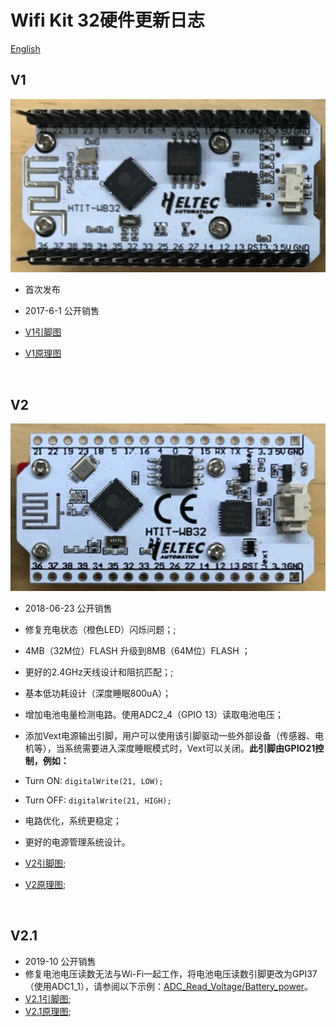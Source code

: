 # Wifi Kit 32硬件更新日志
[English](https://heltec-automation-docs.readthedocs.io/en/latest/esp32+arduino/wifi_kit_32/hardware_update_log.html)
## V1

![](img/hardware_update_log/01.png)

- 首次发布
- 2017-6-1 公开销售

- [V1引脚图](http://resource.heltec.cn/download/WiFi_Kit_32/WIFI%20Kit%2032_pinoutDiagram_V1.pdf)
- [V1原理图](http://resource.heltec.cn/download/WiFi_Kit_32/WIFI_Kit_32_Schematic_diagram_V1.PDF)

&nbsp;

## V2

![](img/hardware_update_log/02.png)

- 2018-06-23 公开销售
- 修复充电状态（橙色LED）闪烁问题；;
- 4MB（32M位）FLASH 升级到8MB（64M位）FLASH ；
- 更好的2.4GHz天线设计和阻抗匹配；;
- 基本低功耗设计（深度睡眠800uA）；
- 增加电池电量检测电路。使用ADC2_4（GPIO 13）读取电池电压；
- 添加Vext电源输出引脚，用户可以使用该引脚驱动一些外部设备（传感器、电机等），当系统需要进入深度睡眠模式时，Vext可以关闭。**此引脚由GPIO21控制，例如：**
- Turn ON: `digitalWrite(21, LOW);`
  
- Turn OFF: `digitalWrite(21, HIGH);`
- 电路优化，系统更稳定；
- 更好的电源管理系统设计。
- [V2引脚图](http://resource.heltec.cn/download/WiFi_Kit_32/WIFI_Kit_32_pinoutDiagram_V2.pdf);
- [V2原理图](http://resource.heltec.cn/download/WiFi_Kit_32/WIFI_Kit_32_Schematic_diagram_V2.pdf);

&nbsp;

## V2.1

- 2019-10 公开销售
- 修复电池电压读数无法与Wi-Fi一起工作，将电池电压读数引脚更改为GPI37（使用ADC1_1），请参阅以下示例：[ADC_Read_Voltage/Battery_power](https://github.com/HelTecAutomation/Heltec_ESP32/blob/master/examples/ESP32/ADC_Read_Voltage/Battery_power/Battery_power.ino)。
- [V2.1引脚图]();
- [V2.1原理图]();



